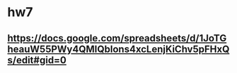 # hw7
## https://docs.google.com/spreadsheets/d/1JoTGheauW55PWy4QMIQblons4xcLenjKiChv5pFHxQs/edit#gid=0
